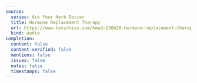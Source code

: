 ```yaml
---
source:
  series: Ask Your Herb Doctor
  title: Hormone Replacement Therapy
  url: https://www.toxinless.com/kmud-130420-hormone-replacement-therapy.mp3
  kind: audio
completion:
  content: false
  content-verified: false
  mentions: false
  issues: false
  notes: false
  timestamps: false
---
```

